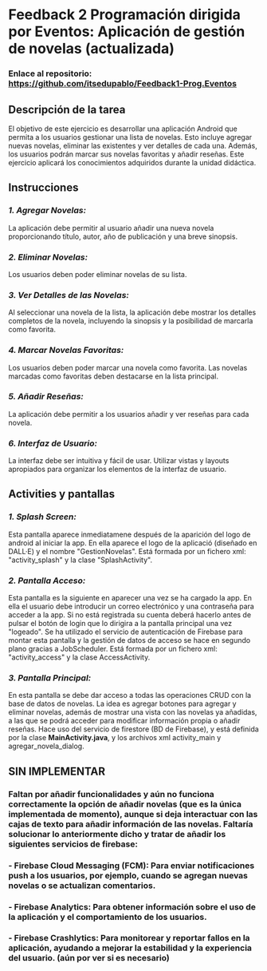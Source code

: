 # Feedback 2 Programación dirigida por Eventos: Aplicación de gestión de novelas (actualizada)
### Enlace al repositorio: https://github.com/itsedupablo/Feedback1-Prog.Eventos
## **Descripción de la tarea**
El objetivo de este ejercicio es desarrollar una aplicación Android que permita a los usuarios gestionar una lista de novelas. Esto incluye agregar nuevas novelas, eliminar las existentes y ver detalles de cada una. Además, los usuarios podrán marcar sus novelas favoritas y añadir reseñas. Este ejercicio aplicará los conocimientos adquiridos durante la unidad didáctica.
## **Instrucciones**
### *1. Agregar Novelas:*
La aplicación debe permitir al usuario añadir una nueva novela proporcionando título, autor, año de publicación y una breve sinopsis.
### *2. Eliminar Novelas:*
Los usuarios deben poder eliminar novelas de su lista.
### *3. Ver Detalles de las Novelas:*
Al seleccionar una novela de la lista, la aplicación debe mostrar los detalles completos de la novela, incluyendo la sinopsis y la posibilidad de marcarla como favorita.
### *4. Marcar Novelas Favoritas:*
Los usuarios deben poder marcar una novela como favorita. Las novelas marcadas como favoritas deben destacarse en la lista principal.
### *5. Añadir Reseñas:*
La aplicación debe permitir a los usuarios añadir y ver reseñas para cada novela.
### *6. Interfaz de Usuario:*
La interfaz debe ser intuitiva y fácil de usar. Utilizar vistas y layouts apropiados para organizar los elementos de la interfaz de usuario.

## **Activities y pantallas**
### *1. Splash Screen:*
Esta pantalla aparece inmediatamene después de la aparición del logo de android al iniciar la app. En ella aparece el logo de la aplicació (diseñado en DALL·E) y el nombre "GestionNovelas". Está formada por un fichero xml: "activity_splash" y la clase "SplashActivity".
### *2. Pantalla Acceso:*
Esta pantalla es la siguiente en aparecer una vez se ha cargado la app. En ella el usuario debe introducir un correo electrónico y una contraseña para acceder a la app. Si no está registrada su cuenta deberá hacerlo antes de pulsar el botón de login que lo dirigira a la pantalla principal una vez "logeado". Se ha utilizado el servicio de autenticación de Firebase para montar esta pantalla y la gestión de datos de acceso se hace en segundo plano gracias a JobScheduler. Está formada por un fichero xml: "activity_access" y la clase AccessActivity.
### *3. Pantalla Principal:*
En esta pantalla se debe dar acceso a todas las operaciones CRUD con la base de datos de novelas. La idea es agregar botones para agregar y eliminar novelas, además de mostrar una vista con las novelas ya añadidas, a las que se podrá acceder para modificar información propia o añadir reseñas. Hace uso del servicio de firestore (BD de Firebase), y está definida por la clase **MainActivity.java**, y los archivos xml activity_main y agregar_novela_dialog.

## **SIN IMPLEMENTAR** 
### Faltan por añadir funcionalidades y aún no funciona correctamente la opción de añadir novelas (que es la única implementada de momento), aunque si deja interactuar con las cajas de texto para añadir información de las novelas. Faltaría solucionar lo anteriormente dicho y tratar de añadir los siguientes servicios de firebase:
### - Firebase Cloud Messaging (FCM): Para enviar notificaciones push a los usuarios, por ejemplo, cuando se agregan nuevas novelas o se actualizan comentarios.
### - Firebase Analytics: Para obtener información sobre el uso de la aplicación y el comportamiento de los usuarios.
### - Firebase Crashlytics: Para monitorear y reportar fallos en la aplicación, ayudando a mejorar la estabilidad y la experiencia del usuario. (aún por ver si es necesario)


